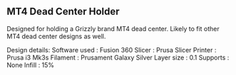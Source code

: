 ## MT4 Dead Center Holder

Designed for holding a Grizzly brand MT4 dead center.  Likely to fit other MT4
dead center designs as well.

Design details:
Software used : Fusion 360
Slicer : Prusa Slicer
Printer : Prusa i3 Mk3s
Filament : Prusament Galaxy Silver
Layer size : 0.1
Supports : None
Infill : 15%
